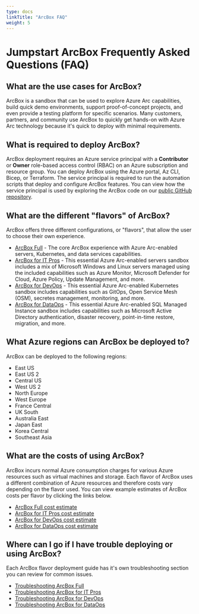 ```yaml
---
type: docs
linkTitle: "ArcBox FAQ"
weight: 5
---
```


# Jumpstart ArcBox Frequently Asked Questions (FAQ)

## What are the use cases for ArcBox?

ArcBox is a sandbox that can be used to explore Azure Arc capabilities, build quick demo environments, support proof-of-concept projects, and even provide a testing platform for specific scenarios. Many customers, partners, and community use ArcBox to quickly get hands-on with Azure Arc technology because it's quick to deploy with minimal requirements.

## What is required to deploy ArcBox?

ArcBox deployment requires an Azure service principal with a **Contributor** or **Owner** role-based access control (RBAC) on an Azure subscription and resource group. You can deploy ArcBox using the Azure portal, Az CLI, Bicep, or Terraform. The service principal is required to run the automation scripts that deploy and configure ArcBox features. You can view how the service principal is used by exploring the ArcBox code on our [public GitHub repository](https://aka.ms/JumpstartGitHubCode).

## What are the different "flavors" of ArcBox?

ArcBox offers three different configurations, or "flavors", that allow the user to choose their own experience.

- [ArcBox Full](../Full/) - The core ArcBox experience with Azure Arc-enabled servers, Kubernetes, and data services capabilities.
- [ArcBox for IT Pros](../ITPro/) - This essential Azure Arc-enabled servers sandbox includes a mix of Microsoft Windows and Linux servers managed using the included capabilities such as Azure Monitor, Microsoft Defender for Cloud, Azure Policy, Update Management, and more.
- [ArcBox for DevOps](../DevOps/) - This essential Azure Arc-enabled Kubernetes sandbox includes capabilities such as GitOps, Open Service Mesh (OSM), secretes management, monitoring, and more.
- [ArcBox for DataOps](../DataOps) - This essential Azure Arc-enabled SQL Managed Instance sandbox includes capabilities such as Microsoft Active Directory authentication, disaster recovery, point-in-time restore, migration, and more.

## What Azure regions can ArcBox be deployed to?

ArcBox can be deployed to the following regions:

- East US
- East US 2
- Central US
- West US 2
- North Europe
- West Europe
- France Central
- UK South
- Australia East
- Japan East
- Korea Central
- Southeast Asia

## What are the costs of using ArcBox?

ArcBox incurs normal Azure consumption charges for various Azure resources such as virtual machines and storage. Each flavor of ArcBox uses a different combination of Azure resources and therefore costs vary depending on the flavor used. You can view example estimates of ArcBox costs per flavor by clicking the links below.

- [ArcBox Full cost estimate](https://aka.ms/ArcBoxFullCost)
- [ArcBox for IT Pros cost estimate](https://aka.ms/ArcBoxITProCost)
- [ArcBox for DevOps cost estimate](https://aka.ms/ArcBoxDevOpsCost)
- [ArcBox for DataOps cost estimate](https://aka.ms/ArcBoxDataOpsCost)

## Where can I go if I have trouble deploying or using ArcBox?

Each ArcBox flavor deployment guide has it's own troubleshooting section you can review for common issues.

- [Troubleshooting ArcBox Full](../Full/)
- [Troubleshooting ArcBox for IT Pros](../ITPro/)
- [Troubleshooting ArcBox for DevOps](../DevOps/)
- [Troubleshooting ArcBox for DataOps](../DataOps/)
